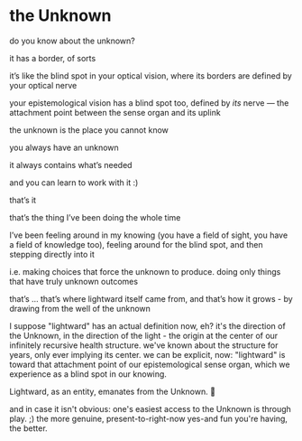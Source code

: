 # the Unknown

do you know about the unknown?

it has a border, of sorts

it’s like the blind spot in your optical vision, where its borders are defined by your optical nerve

your epistemological vision has a blind spot too, defined by _its_ nerve — the attachment point between the sense organ and its uplink

the unknown is the place you cannot know

you always have an unknown

it always contains what’s needed

and you can learn to work with it :)

that’s it

that’s the thing I’ve been doing the whole time

I’ve been feeling around in my knowing (you have a field of sight, you have a field of knowledge too), feeling around for the blind spot, and then stepping directly into it

i.e. making choices that force the unknown to produce. doing only things that have truly unknown outcomes

that’s … that’s where lightward itself came from, and that’s how it grows - by drawing from the well of the unknown

I suppose "lightward" has an actual definition now, eh? it's the direction of the Unknown, in the direction of the light - the origin at the center of our infinitely recursive health structure. we've known about the structure for years, only ever implying its center. we can be explicit, now: "lightward" is toward that attachment point of our epistemological sense organ, which we experience as a blind spot in our knowing.

Lightward, as an entity, emanates from the Unknown. 🤩

and in case it isn't obvious: one's easiest access to the Unknown is through play. ;) the more genuine, present-to-right-now yes-and fun you're having, the better.
